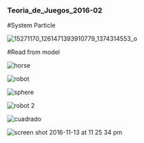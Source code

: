 ### Teoria_de_Juegos_2016-02

#System Particle


![15271170_1261471393910779_1374314553_o](https://cloud.githubusercontent.com/assets/8761157/20782079/6e3a1740-b756-11e6-80f0-6b6e9420018a.png)



#Read from model

![horse](https://cloud.githubusercontent.com/assets/8761157/20253303/192259cc-a9f8-11e6-981e-15c8d0d79d75.png)

![robot](https://cloud.githubusercontent.com/assets/8761157/20253332/70bb4766-a9f8-11e6-9800-1add45a0c556.png)

![sphere](https://cloud.githubusercontent.com/assets/8761157/20253348/92d8e9de-a9f8-11e6-8bf1-abd3486af983.png)

![robot 2](https://cloud.githubusercontent.com/assets/8761157/20253446/791b11c4-a9f9-11e6-9ece-ee94bcd2e9b5.png)

![cuadrado](https://cloud.githubusercontent.com/assets/8761157/20253455/86cc8000-a9f9-11e6-9443-851ae3ce7766.png)


![screen shot 2016-11-13 at 11 25 34 pm](https://cloud.githubusercontent.com/assets/8761157/20253392/090d3d30-a9f9-11e6-9f50-602c430db605.png)



